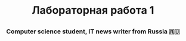 <h1 align="center">Лабораторная работа 1</h1>
<h2 align="center" Егор - Дергилев,Олейник,Дегтярев<
<img src="https://github.com/blackcater/blackcater/raw/main/images/Hi.gif" height="32"/></h2>
<h3 align="center">Computer science student, IT news writer from Russia 🇷🇺</h3> 
